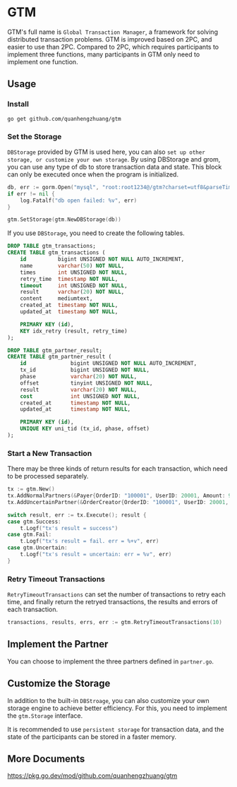 # GTM
GTM's full name is `Global Transaction Manager`, a framework for solving distributed transaction problems. GTM is improved based on 2PC, and easier to use than 2PC. Compared to 2PC, which requires participants to implement three functions, many participants in GTM only need to implement one function.

## Usage
### Install
```
go get github.com/quanhengzhuang/gtm
```

### Set the Storage
`DBStorage` provided by GTM is used here, you can also `set up other storage, or customize your own storage`. By using DBStorage and grom, you can use any type of db to store transaction data and state. This block can only be executed once when the program is initialized.

```go
db, err := gorm.Open("mysql", "root:root1234@/gtm?charset=utf8&parseTime=True&loc=Local")
if err != nil {
	log.Fatalf("db open failed: %v", err)
}

gtm.SetStorage(gtm.NewDBStorage(db))
```

If you use `DBStorage`, you need to create the following tables.
```sql
DROP TABLE gtm_transactions;
CREATE TABLE gtm_transactions (
	id          bigint UNSIGNED NOT NULL AUTO_INCREMENT,
	name        varchar(50) NOT NULL,
	times       int UNSIGNED NOT NULL,
	retry_time  timestamp NOT NULL,
	timeout     int UNSIGNED NOT NULL,
	result      varchar(20) NOT NULL,
	content     mediumtext,
	created_at  timestamp NOT NULL,
	updated_at  timestamp NOT NULL,

	PRIMARY KEY (id),
	KEY idx_retry (result, retry_time)
);

DROP TABLE gtm_partner_result;
CREATE TABLE gtm_partner_result (
	id              bigint UNSIGNED NOT NULL AUTO_INCREMENT,
	tx_id           bigint UNSIGNED NOT NULL,
	phase           varchar(20) NOT NULL,
	offset          tinyint UNSIGNED NOT NULL,
	result          varchar(20) NOT NULL,
	cost            int UNSIGNED NOT NULL,
	created_at      timestamp NOT NULL,
	updated_at      timestamp NOT NULL,

	PRIMARY KEY (id),
	UNIQUE KEY uni_tid (tx_id, phase, offset)
);
```

### Start a New Transaction
There may be three kinds of return results for each transaction, which need to be processed separately.

```go
tx := gtm.New()
tx.AddNormalPartners(&Payer{OrderID: "100001", UserID: 20001, Amount: 99})
tx.AddUncertainPartner(&OrderCreator{OrderID: "100001", UserID: 20001, ProductID: 31, Amount: 99})

switch result, err := tx.Execute(); result {
case gtm.Success:
	t.Logf("tx's result = success")
case gtm.Fail:
	t.Logf("tx's result = fail. err = %+v", err)
case gtm.Uncertain:
	t.Logf("tx's result = uncertain: err = %v", err)
}
```

### Retry Timeout Transactions
`RetryTimeoutTransactions` can set the number of transactions to retry each time, and finally return the retryed transactions, the results and errors of each transaction.

```go
transactions, results, errs, err := gtm.RetryTimeoutTransactions(10)
```

## Implement the Partner
You can choose to implement the three partners defined in `partner.go`.

## Customize the Storage
In addition to the built-in `DBStroage`, you can also customize your own storage engine to achieve better efficiency. For this, you need to implement the `gtm.Storage` interface.

It is recommended to use `persistent storage` for transaction data, and the state of the participants can be stored in a faster memory.

## More Documents
https://pkg.go.dev/mod/github.com/quanhengzhuang/gtm
